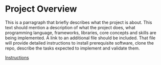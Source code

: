 # Project Overview

This is a parragraph that briefly describes what the project is about. This text should mention a description of what the project does, what programming language, frameworks, libraries, core concepts and skills are being implemented. A link to an additional file should be included. That file will provide detailed instructions to install prerequisite software, clone the repo, describe the tasks expected to implement and validate them.

[Instructions](./instructions.md)

